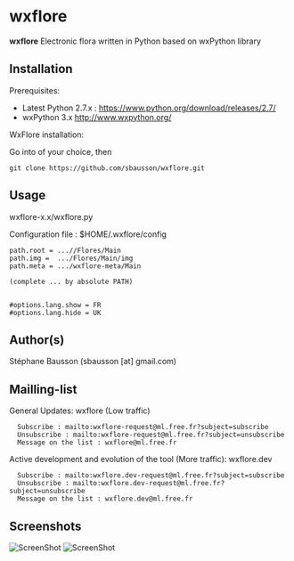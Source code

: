 # wxflore
**wxflore** Electronic flora written in Python based on wxPython library

## Installation
Prerequisites:
- Latest Python 2.7.x : https://www.python.org/download/releases/2.7/
- wxPython 3.x http://www.wxpython.org/

WxFlore installation:

Go into <DIRECTORY> of your choice, then

```
git clone https://github.com/sbausson/wxflore.git
```


## Usage
wxflore-x.x/wxflore.py

Configuration file : $HOME/.wxflore/config
```
path.root = ...//Flores/Main
path.img =  .../Flores/Main/img
path.meta = .../wxflore-meta/Main

(complete ... by absolute PATH)


#options.lang.show = FR
#options.lang.hide = UK
```

## Author(s)
Stéphane Bausson (sbausson [at] gmail.com)

## Mailling-list

  General Updates: wxflore (Low traffic)

      Subscribe : mailto:wxflore-request@ml.free.fr?subject=subscribe
      Unsubscribe : mailto:wxflore-request@ml.free.fr?subject=unsubscribe
      Message on the list : wxflore@ml.free.fr

  Active development and evolution of the tool (More traffic): wxflore.dev

      Subscribe : mailto:wxflore.dev-request@ml.free.fr?subject=subscribe
      Unsubscribe : mailto:wxflore.dev-request@ml.free.fr?subject=unsubscribe
      Message on the list : wxflore.dev@ml.free.fr

## Screenshots

![ScreenShot](https://cloud.githubusercontent.com/assets/9042285/11195374/ef260e5c-8cb1-11e5-89e6-9337b1263fa6.png)
![ScreenShot](https://cloud.githubusercontent.com/assets/9042285/11195375/ef4884c8-8cb1-11e5-9c94-304970b53efe.png)
